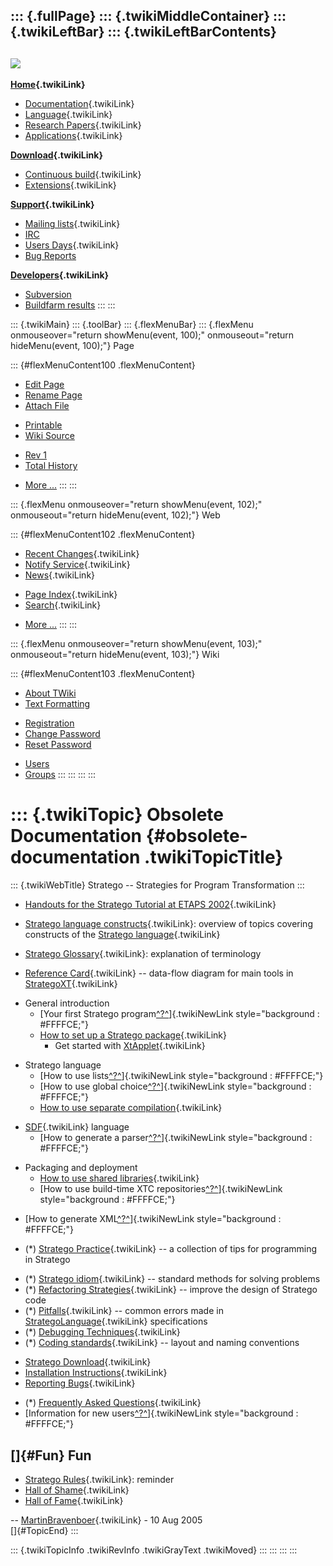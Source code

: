 ::: {.fullPage}
::: {.twikiMiddleContainer}
::: {.twikiLeftBar}
::: {.twikiLeftBarContents}
  ----------------------------------------------------------------------------------
  [![](../pub/Stratego/StrategoLogo/StrategoLogoTextlessWhite-100px.png)](WebHome)
  ----------------------------------------------------------------------------------

**[Home](WebHome){.twikiLink}**

-   [Documentation](StrategoDocumentation){.twikiLink}
-   [Language](StrategoLanguage){.twikiLink}
-   [Research Papers](StrategoPublications){.twikiLink}
-   [Applications](StrategoApplication){.twikiLink}

**[Download](StrategoDownload){.twikiLink}**

-   [Continuous build](ContinuousBuild){.twikiLink}
-   [Extensions](AdditionalPackageDownload){.twikiLink}

**[Support](StrategoSupport){.twikiLink}**

-   [Mailing lists](MailingList){.twikiLink}
-   [IRC](irc://irc.freenode.net/#stratego)
-   [Users Days](StrategoUsersDay){.twikiLink}
-   [Bug Reports](http://yellowgrass.org/project/StrategoXT)

**[Developers](StrategoDev){.twikiLink}**

-   [Subversion](https://svn.strategoxt.org/repos/StrategoXT/strategoxt/trunk)
-   [Buildfarm
    results](http://hydra.nixos.org/jobset/strategoxt/strategoxt-release/all)
:::
:::

::: {.twikiMain}
::: {.toolBar}
::: {.flexMenuBar}
::: {.flexMenu onmouseover="return showMenu(event, 100);" onmouseout="return hideMenu(event, 100);"}
Page

::: {#flexMenuContent100 .flexMenuContent}
-   [Edit
    Page](http://www.program-transformation.org/edit/Stratego/ObsoleteDocumentation?t=1536825370)
-   [Rename
    Page](http://www.program-transformation.org/rename/Stratego/ObsoleteDocumentation)
-   [Attach
    File](http://www.program-transformation.org/attach/Stratego/ObsoleteDocumentation)

<!-- -->

-   [Printable](http://www.program-transformation.org/view/Stratego/ObsoleteDocumentation?skin=print.pattern)
-   [Wiki
    Source](http://www.program-transformation.org/view/Stratego/ObsoleteDocumentation?skin=text&raw=on&contenttype=text/plain)

<!-- -->

-   [Rev
    1](http://www.program-transformation.org/view/Stratego/ObsoleteDocumentation?rev=1.1)
-   [Total
    History](http://www.program-transformation.org/rdiff/Stratego/ObsoleteDocumentation)

<!-- -->

-   [More
    \...](http://www.program-transformation.org/oops/Stratego/ObsoleteDocumentation?template=oopsmore&param1=1.1&param2=1.1)
:::
:::

::: {.flexMenu onmouseover="return showMenu(event, 102);" onmouseout="return hideMenu(event, 102);"}
Web

::: {#flexMenuContent102 .flexMenuContent}
-   [Recent Changes](WebChanges){.twikiLink}
-   [Notify Service](WebNotify){.twikiLink}
-   [News](WebNews){.twikiLink}

<!-- -->

-   [Page Index](WebIndex){.twikiLink}
-   [Search](WebSearch){.twikiLink}

<!-- -->

-   [More
    \...](http://www.program-transformation.org/oops/Stratego/ObsoleteDocumentation?template=oopsmore&param1=1.1&param2=1.1)
:::
:::

::: {.flexMenu onmouseover="return showMenu(event, 103);" onmouseout="return hideMenu(event, 103);"}
Wiki

::: {#flexMenuContent103 .flexMenuContent}
-   [About
    TWiki](http://www.program-transformation.org/view/TWiki/WebHome)
-   [Text
    Formatting](http://www.program-transformation.org/view/TWiki/TextFormattingRules)

<!-- -->

-   [Registration](http://www.program-transformation.org/view/TWiki/TWikiRegistration)
-   [Change
    Password](http://www.program-transformation.org/view/TWiki/ChangePassword)
-   [Reset
    Password](http://www.program-transformation.org/view/TWiki/ResetPassword)

<!-- -->

-   [Users](http://www.program-transformation.org/view/Main/TWikiUsers)
-   [Groups](http://www.program-transformation.org/view/Main/TWikiGroups)
:::
:::
:::
:::

::: {.twikiTopic}
Obsolete Documentation {#obsolete-documentation .twikiTopicTitle}
======================

::: {.twikiWebTitle}
Stratego \-- Strategies for Program Transformation
:::

-   [Handouts for the Stratego Tutorial at ETAPS
    2002](HandoutsForTheStrategoTutorialAtETAPS2002){.twikiLink}

<!-- -->

-   [Stratego language
    constructs](StrategoLanguageConstructs){.twikiLink}: overview of
    topics covering constructs of the [Stratego
    language](StrategoLanguage){.twikiLink}

<!-- -->

-   [Stratego Glossary](StrategoGlossary){.twikiLink}: explanation of
    terminology

<!-- -->

-   [Reference Card](ReferenceCard){.twikiLink} \-- data-flow diagram
    for main tools in [StrategoXT](StrategoXT){.twikiLink}

<!-- -->

-   General introduction
    -   [Your first Stratego
        program[^?^](http://www.program-transformation.org/edit/Stratego/YourFirstStrategoProgram?topicparent=Stratego.ObsoleteDocumentation)]{.twikiNewLink
        style="background : #FFFFCE;"}
    -   [How to set up a Stratego
        package](HowToSetUpAStrategoPackage){.twikiLink}
        -   Get started with [XtApplet](XtApplet){.twikiLink}

<!-- -->

-   Stratego language
    -   [How to use
        lists[^?^](http://www.program-transformation.org/edit/Stratego/HowToUseLists?topicparent=Stratego.ObsoleteDocumentation)]{.twikiNewLink
        style="background : #FFFFCE;"}
    -   [How to use global
        choice[^?^](http://www.program-transformation.org/edit/Stratego/HowToUseGlobalChoice?topicparent=Stratego.ObsoleteDocumentation)]{.twikiNewLink
        style="background : #FFFFCE;"}
    -   [How to use separate
        compilation](HowToUseSeparateCompilation){.twikiLink}

<!-- -->

-   [SDF](SDF){.twikiLink} language
    -   [How to generate a
        parser[^?^](http://www.program-transformation.org/edit/Stratego/HowToGenerateAParser?topicparent=Stratego.ObsoleteDocumentation)]{.twikiNewLink
        style="background : #FFFFCE;"}

<!-- -->

-   Packaging and deployment
    -   [How to use shared
        libraries](HowToUseSharedLibraries){.twikiLink}
    -   [How to use build-time XTC
        repositories[^?^](http://www.program-transformation.org/edit/Stratego/HowToUseBuildTimeRepositories?topicparent=Stratego.ObsoleteDocumentation)]{.twikiNewLink
        style="background : #FFFFCE;"}

<!-- -->

-   [How to generate
    XML[^?^](http://www.program-transformation.org/edit/Stratego/HowToGenerateXML?topicparent=Stratego.ObsoleteDocumentation)]{.twikiNewLink
    style="background : #FFFFCE;"}

<!-- -->

-   (\*) [Stratego Practice](StrategoPractice){.twikiLink} \-- a
    collection of tips for programming in Stratego

<!-- -->

-   (\*) [Stratego idiom](StrategoIdiom){.twikiLink} \-- standard
    methods for solving problems
-   (\*) [Refactoring Strategies](RefactoringStrategies){.twikiLink} \--
    improve the design of Stratego code
-   (\*) [Pitfalls](PitFalls){.twikiLink} \-- common errors made in
    [StrategoLanguage](StrategoLanguage){.twikiLink} specifications
-   (\*) [Debugging Techniques](DebuggingTechniques){.twikiLink}
-   (\*) [Coding standards](CodingStandards){.twikiLink} \-- layout and
    naming conventions

<!-- -->

-   [Stratego Download](StrategoDownload){.twikiLink}
-   [Installation Instructions](InstallationInstructions){.twikiLink}
-   [Reporting Bugs](ReportingBugs){.twikiLink}

<!-- -->

-   (\*) [Frequently Asked
    Questions](FrequentlyAskedQuestions){.twikiLink}
-   [Information for new
    users[^?^](http://www.program-transformation.org/edit/Stratego/InformationForNewUsers?topicparent=Stratego.ObsoleteDocumentation)]{.twikiNewLink
    style="background : #FFFFCE;"}

[]{#Fun} Fun
------------

-   [Stratego Rules](StrategoRules){.twikiLink}: reminder
-   [Hall of Shame](HallOfShame){.twikiLink}
-   [Hall of Fame](HallOfFame){.twikiLink}

\-- [MartinBravenboer](../Main/MartinBravenboer){.twikiLink} - 10 Aug
2005\
[]{#TopicEnd}
:::

::: {.twikiTopicInfo .twikiRevInfo .twikiGrayText .twikiMoved}
:::
:::
:::
:::
